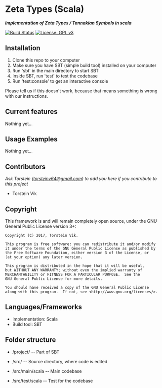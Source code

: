# Zeta Types (Scala)
***Implementation of Zeta Types / Tannakian Symbols in scala*** <p>
[![Build Status](https://travis-ci.org/torstein-vik/zeta-types-scala.svg?branch=master)](https://travis-ci.org/torstein-vik/zeta-types-scala)
[![License: GPL v3](https://img.shields.io/badge/License-GPL%20v3-blue.svg)](https://www.gnu.org/licenses/gpl-3.0)


## Installation

1. Clone this repo to your computer
2. Make sure you have SBT (simple build tool) installed on your computer
3. Run 'sbt' in the main directory to start SBT
4. Inside SBT, run 'test' to test the codebase 
5. Run 'test:console' to get an interactive console

Please tell us if this doesn't work, because that means something is wrong with our instructions.

## Current features
Nothing yet...

## Usage Examples
Nothing yet...

## Contributors

_Ask Torstein ([torsteinv64@gmail.com](mailto:torsteinv64@gmail.com)) to add you here if you contribute to this project_
* Torstein Vik

## Copyright


This framework is and will remain completely open source, under the GNU General Public License version 3+:

    Copyright (C) 2017, Torstein Vik.

    This program is free software: you can redistribute it and/or modify
    it under the terms of the GNU General Public License as published by
    the Free Software Foundation, either version 3 of the License, or
    (at your option) any later version.

    This program is distributed in the hope that it will be useful,
    but WITHOUT ANY WARRANTY; without even the implied warranty of
    MERCHANTABILITY or FITNESS FOR A PARTICULAR PURPOSE.  See the
    GNU General Public License for more details.

    You should have received a copy of the GNU General Public License
    along with this program.  If not, see <http://www.gnu.org/licenses/>.
    

## Languages/Frameworks

* Implementation: Scala
* Build tool: SBT

## Folder structure

* /project/ -- Part of SBT

* /src/ -- Source directory, where code is edited.
* /src/main/scala -- Main codebase
* /src/test/scala -- Test for the codebase
